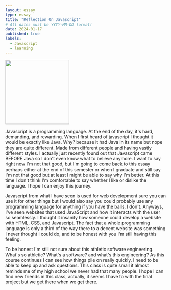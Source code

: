 ```yaml
---
layout: essay
type: essay
title: "Reflection On Javascript"
# All dates must be YYYY-MM-DD format!
date: 2024-01-17
published: true
labels:
  - Javascript
  - learning
---
```


<img width="200px" class="rounded float-start pe-4" src="../img/thinking-js.png.png">

  Javascript is a programming language. At the end of the day, it's hard, demanding, and rewarding. When I first heard of javascript I thought it would be exactly like Java. Why? because it had Java in its name but nope they are quite different. Made from different people and having vastly different styles. I actually just recently found out that Javascript came BEFORE Java so I don't even know what to believe anymore. I want to say right now I'm not that good, but I'm going to come back to this essay perhaps either at the end of this semester or when I graduate and still say I'm not that good but at least I might be able to say why I'm better. At this time I don't think I'm comfortable to say whether I like or dislike the language. I hope I can enjoy this journey.  
  
  Javascript from what I have seen is used for web development sure you can use it for other things but I would also say you could probably use any programming language for anything if you have the balls, I don't. Anyways, I've seen websites that used JavaScript and how it interacts with the user so seamlessly. I thought it insanity how someone could develop a website with HTML, CSS, and Javascript. The fact that a whole programming language is only a third of the way there to a decent website was something I never thought I could do, and to be honest with you I'm still having this feeling.
  
  To be honest I'm still not sure about this athletic software engineering. What's so athletic? What's a software? and what's this engineering? As this course continues I can see how things pile on really quickly. I need to be able to keep up and ask questions. This class is quite small it almost reminds me of my high school we never had that many people. I hope I can find new friends in this class, actually, it seems I have to with the final project but we get there when we get there. 
